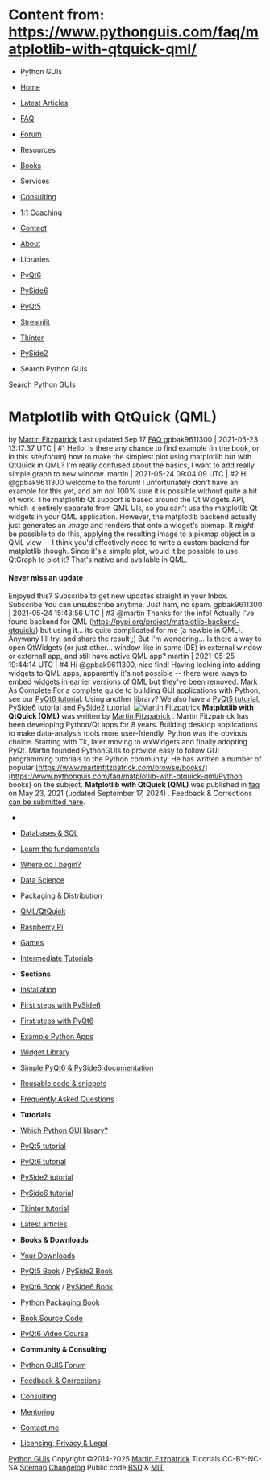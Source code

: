 # Content from: https://www.pythonguis.com/faq/matplotlib-with-qtquick-qml/

[](https://www.pythonguis.com/faq/matplotlib-with-qtquick-qml/#menu)
  * Python GUIs
  * [Home](https://www.pythonguis.com/)
  * [Latest Articles](https://www.pythonguis.com/latest/)
  * [FAQ](https://www.pythonguis.com/faq/)
  * [Forum ](https://forum.pythonguis.com/)
  * Resources
  * [Books](https://www.pythonguis.com/books/)
  * Services
  * [Consulting](https://www.pythonguis.com/hire/)
  * [1:1 Coaching](https://www.pythonguis.com/live/)
  * [Contact](https://www.pythonguis.com/contact/)
  * [About](https://www.pythonguis.com/about/)
  * Libraries
  * [PyQt6](https://www.pythonguis.com/pyqt6/)
  * [PySide6](https://www.pythonguis.com/pyside6/)
  * [PyQt5](https://www.pythonguis.com/pyqt5/)
  * [Streamlit](https://www.pythonguis.com/streamlit/)
  * [Tkinter](https://www.pythonguis.com/tkinter/)
  * [PySide2](https://www.pythonguis.com/pyside2/)


  * Search Python GUIs


[](https://www.pythonguis.com "Python GUIs")
Search Python GUIs
# Matplotlib with QtQuick (QML)
by [Martin Fitzpatrick](https://www.pythonguis.com/authors/martin-fitzpatrick/) Last updated Sep 17 [ FAQ ](https://www.pythonguis.com/faq/)
gpbak9611300 | 2021-05-23 13:17:37 UTC | #1
Hello! Is there any chance to find example (in the book, or in this site/forum) how to make the simplest plot using matplotlib but with QtQuick in QML? I'm really confused about the basics, I want to add really simple graph to new window.
martin | 2021-05-24 09:04:09 UTC | #2
Hi @gpbak9611300 welcome to the forum!
I unfortunately don't have an example for this yet, and am not 100% sure it is possible without quite a bit of work. The matplotlib Qt support is based around the Qt Widgets API, which is entirely separate from QML UIs, so you can't use the matplotlib Qt widgets in your QML application.
However, the matplotlib backend actually just generates an _image_ and renders that onto a widget's pixmap. It _might_ be possible to do this, applying the resulting image to a pixmap object in a QML view -- I think you'd effectively need to write a custom backend for matplotlib though.
Since it's a simple plot, would it be possible to use QtGraph to plot it? That's native and available in QML.
#### Never miss an update
Enjoyed this? Subscribe to get new updates straight in your Inbox.
Subscribe 
You can unsubscribe anytime. Just ham, no spam.
gpbak9611300 | 2021-05-24 15:43:56 UTC | #3
@martin Thanks for the info!
Actually I've found backend for QML (https://pypi.org/project/matplotlib-backend-qtquick/) but using it... its quite complicated for me (a newbie in QML). Anywany I'll try, and share the result ;)
But I'm wondering... Is there a way to open QtWidgets (or just other... window like in some IDE) in external window or externall app, and still have active QML app?
martin | 2021-05-25 19:44:14 UTC | #4
Hi @gpbak9611300, nice find!
Having looking into adding widgets to QML apps, apparently it's not possible -- there were ways to embed widgets in earlier versions of QML but they've been removed.
Mark As Complete 
For a complete guide to building GUI applications with Python, see our [PyQt6 tutorial](https://www.pythonguis.com/pyqt6-tutorial/). Using another library? We also have a [PyQt5 tutorial](https://www.pythonguis.com/pyqt5-tutorial/), [PySide6 tutorial](https://www.pythonguis.com/pyside6-tutorial/) and [PySide2 tutorial](https://www.pythonguis.com/pyside2-tutorial/).
[![Martin Fitzpatrick](https://www.pythonguis.com/static/theme/images/authors/martin-fitzpatrick.jpg)](https://www.pythonguis.com/authors/martin-fitzpatrick/)
**Matplotlib with QtQuick (QML)** was written by [Martin Fitzpatrick](https://www.pythonguis.com/authors/martin-fitzpatrick/) . 
Martin Fitzpatrick has been developing Python/Qt apps for 8 years. Building desktop applications to make data-analysis tools more user-friendly, Python was the obvious choice. Starting with Tk, later moving to wxWidgets and finally adopting PyQt. Martin founded PythonGUIs to provide easy to follow GUI programming tutorials to the Python community. He has written a number of popular [https://www.martinfitzpatrick.com/browse/books/](https://www.pythonguis.com/faq/matplotlib-with-qtquick-qml/Python books) on the subject. 
**Matplotlib with QtQuick (QML)** was published in [faq](https://www.pythonguis.com/faq/) on May 23, 2021 (updated September 17, 2024) . Feedback & Corrections [can be submitted here](https://tally.so/r/wbvxNE). 
  * [](https://www.pythonguis.com/ "Python GUIs")
  * [Databases & SQL](https://www.pythonguis.com/topics/databases/)
  * [Learn the fundamentals](https://www.pythonguis.com/topics/foundation/)
  * [Where do I begin?](https://www.pythonguis.com/topics/getting-started/)
  * [Data Science](https://www.pythonguis.com/topics/data-science/)
  * [Packaging & Distribution](https://www.pythonguis.com/topics/packaging/)
  * [QML/QtQuick](https://www.pythonguis.com/topics/qml/)
  * [Raspberry Pi](https://www.pythonguis.com/topics/raspberry-pi/)
  * [Games](https://www.pythonguis.com/topics/games/)
  * [Intermediate Tutorials](https://www.pythonguis.com/topics/intermediate/)


  * **Sections**
  * [Installation](https://www.pythonguis.com/installation/)
  * [First steps with PySide6](https://www.pythonguis.com/tutorials/pyside6-creating-your-first-window/)
  * [First steps with PyQt6](https://www.pythonguis.com/tutorials/pyqt6-creating-your-first-window/)
  * [Example Python Apps](https://www.pythonguis.com/examples/)
  * [Widget Library](https://www.pythonguis.com/widgets/)
  * [Simple PyQt6 & PySide6 documentation](https://www.pythonguis.com/docs/)
  * [Reusable code & snippets](https://www.pythonguis.com/code/)
  * [Frequently Asked Questions](https://www.pythonguis.com/faq/)


  * **Tutorials**
  * [Which Python GUI library?](https://www.pythonguis.com/faq/which-python-gui-library/)
  * [PyQt5 tutorial](https://www.pythonguis.com/pyqt5-tutorial/)
  * [PyQt6 tutorial](https://www.pythonguis.com/pyqt6-tutorial/)
  * [PySide2 tutorial](https://www.pythonguis.com/pyside2-tutorial/)
  * [PySide6 tutorial](https://www.pythonguis.com/pyside6-tutorial/)
  * [Tkinter tutorial](https://www.pythonguis.com/tkinter-tutorial/)
  * [Latest articles](https://www.pythonguis.com/blog/)


  * **Books & Downloads**
  * [ Your Downloads](https://www.martinfitzpatrick.com/library/)
  * [PyQt5 Book](https://www.pythonguis.com/pyqt5-book/) / [PySide2 Book](https://www.pythonguis.com/pyside2-book/)
  * [PyQt6 Book](https://www.pythonguis.com/pyqt6-book/) / [PySide6 Book](https://www.pythonguis.com/pyside6-book/)
  * [Python Packaging Book](https://www.pythonguis.com/packaging-book/)
  * [ Book Source Code](https://www.pythonguis.com/books/downloads/)
  * [ PyQt6 Video Course](https://www.martinfitzpatrick.com/pyqt6-crash-course/)


  * **Community & Consulting**
  * [ Python GUIS Forum ](https://forum.pythonguis.com/)
  * [ Feedback & Corrections](https://tally.so/r/wbvxNE)
  * [Consulting](https://www.pythonguis.com/hire/)
  * [Mentoring](https://www.pythonguis.com/live/)
  * [Contact me](https://www.martinfitzpatrick.com/contact)
  * [Licensing, Privacy & Legal](https://www.martinfitzpatrick.com/legal)


[](https://twitter.com/pythonguis) [](https://github.com/pythonguis) [](https://www.facebook.com/pythonguis) [](https://www.youtube.com/channel/UCMW4KwSlygaDef0tgqPjbRQ) [](https://www.linkedin.com/company/pythonguis/)
[Python GUIs](https://www.pythonguis.com/) Copyright ©2014-2025 [ Martin Fitzpatrick](https://www.martinfitzpatrick.com)
Tutorials CC-BY-NC-SA [Sitemap](https://www.pythonguis.com/sitemap/) [Changelog](https://www.pythonguis.com/changelog/) Public code [BSD](https://opensource.org/licenses/BSD-2-Clause) & [MIT](https://opensource.org/licenses/MIT)
